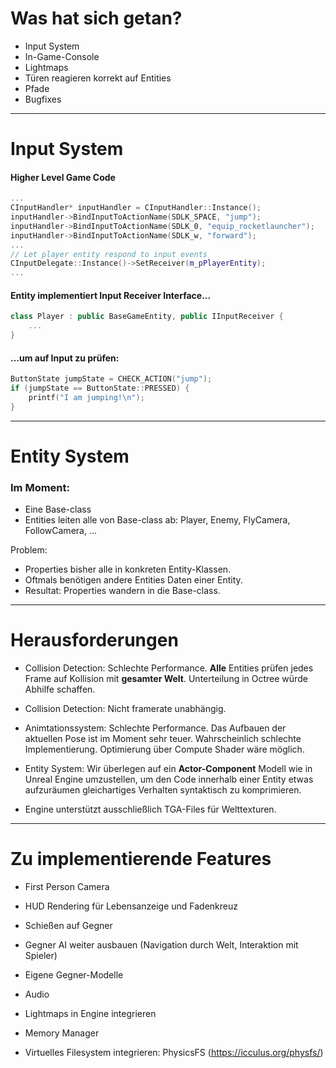 # Was hat sich getan?
- Input System
- In-Game-Console
- Lightmaps
- Türen reagieren korrekt auf Entities
- Pfade
- Bugfixes

---

# Input System

#### Higher Level Game Code

```cpp
...
CInputHandler* inputHandler = CInputHandler::Instance();
inputHandler->BindInputToActionName(SDLK_SPACE, "jump");
inputHandler->BindInputToActionName(SDLK_0, "equip_rocketlauncher");
inputHandler->BindInputToActionName(SDLK_w, "forward");
...
// Let player entity respond to input events
CInputDelegate::Instance()->SetReceiver(m_pPlayerEntity);
...

```

#### Entity implementiert Input Receiver Interface...
```cpp
class Player : public BaseGameEntity, public IInputReceiver {
    ...
}
```

#### ...um auf Input zu prüfen:
```cpp
ButtonState jumpState = CHECK_ACTION("jump");
if (jumpState == ButtonState::PRESSED) {
    printf("I am jumping!\n");
}
```
---

# Entity System

### Im Moment:
- Eine Base-class
- Entities leiten alle von Base-class ab: Player, Enemy, FlyCamera, FollowCamera, ...

Problem:
- Properties bisher alle in konkreten Entity-Klassen.
- Oftmals benötigen andere Entities Daten einer Entity.
- Resultat: Properties wandern in die Base-class.

---

# Herausforderungen

- Collision Detection: Schlechte Performance. **Alle** Entities prüfen jedes Frame auf Kollision mit
**gesamter Welt**. Unterteilung in Octree würde Abhilfe schaffen.

- Collision Detection: Nicht framerate unabhängig.

- Animtationssystem: Schlechte Performance. Das Aufbauen der aktuellen Pose ist im Moment sehr teuer.
Wahrscheinlich schlechte Implementierung. Optimierung über Compute Shader wäre möglich.

- Entity System: Wir überlegen auf ein **Actor-Component** Modell wie in Unreal Engine umzustellen,
um den Code innerhalb einer Entity etwas aufzuräumen gleichartiges Verhalten syntaktisch zu komprimieren.

- Engine unterstützt ausschließlich TGA-Files für Welttexturen.

---

# Zu implementierende Features

- First Person Camera

- HUD Rendering für Lebensanzeige und Fadenkreuz

- Schießen auf Gegner

- Gegner AI weiter ausbauen (Navigation durch Welt, Interaktion mit Spieler)

- Eigene Gegner-Modelle

- Audio

- Lightmaps in Engine integrieren

- Memory Manager

- Virtuelles Filesystem integrieren: PhysicsFS (https://icculus.org/physfs/)






